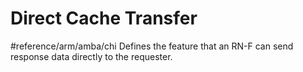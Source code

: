 # Direct Cache Transfer
#reference/arm/amba/chi
Defines the feature that an RN-F can send response data directly to the requester.